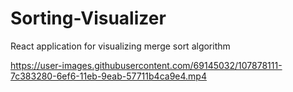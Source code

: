 # Sorting-Visualizer
React application for visualizing merge sort algorithm

https://user-images.githubusercontent.com/69145032/107878111-7c383280-6ef6-11eb-9eab-57711b4ca9e4.mp4
